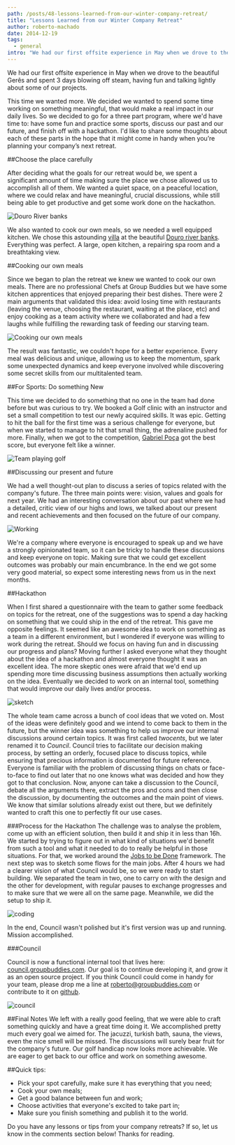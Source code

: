 ```yaml
---
path: /posts/48-lessons-learned-from-our-winter-company-retreat/
title: "Lessons Learned from our Winter Company Retreat"
author: roberto-machado
date: 2014-12-19
tags:
  - general
intro: "We had our first offsite experience in May when we drove to the beautiful Gerês and spent 3 days blowing off steam, having fun and talking lightly about some of our projects."
---
```


We had our first offsite experience in May when we drove to the beautiful Gerês and spent 3 days blowing off steam, having fun and talking lightly about some of our projects. 

This time we wanted more. We decided we wanted to spend some time working on something meaningful, that would make a real impact in our daily lives. So we decided to go for a three part program, where we'd have time to: have some fun and practice some sports, discuss our past and our future, and finish off with a hackathon. I'd like to share some thoughts about each of these parts in the hope that it might come in handy when you’re planning your company’s next retreat.

##Choose the place carefully

After deciding what the goals for our retreat would be, we spent a significant amount of time making sure the place we chose allowed us to accomplish all of them. We wanted a quiet space, on a peaceful location, where we could relax and have meaningful, crucial discussions, while still being able to get productive and get some work done on the hackathon.

![Douro River banks](https://blog.groupbuddies.com/uploads/post_image/image/28/casa_douro.png)

We also wanted to cook our own meals, so we needed a well equipped kitchen. We chose this astounding [villa](https://www.booking.com/hotel/pt/villa-spa-douro.pt-pt.html) at the beautiful [Douro river banks](https://www.google.pt/search?q=douro+river+banks&espv=2&biw=1280&bih=637&source=lnms&tbm=isch&sa=X&ei=8m-RVMrCFoT6UM6agZAO&ved=0CAYQ_AUoAQ#imgdii=_). Everything was perfect. A large, open kitchen, a repairing spa room and a breathtaking view.



##Cooking our own meals

Since we began to plan the retreat we knew we wanted to cook our own meals. There are no professional Chefs at Group Buddies but we have some kitchen apprentices that enjoyed preparing their best dishes. There were 2 main arguments that validated this idea: avoid losing time with restaurants (leaving the venue, choosing the restaurant, waiting at the place, etc) and enjoy cooking as a team activity where we collaborated and had a few laughs while fulfilling the rewarding task of feeding our starving team.

![Cooking our own meals](https://blog.groupbuddies.com/uploads/post_image/image/20/IMG_1794.JPG)

The result was fantastic, we couldn't hope for a better experience. Every meal was delicious and unique, allowing us to keep the momentum, spark some unexpected dynamics and keep everyone involved while discovering some secret skills from our multitalented team.


##For Sports: Do something New

This time we decided to do something that no one in the team had done before but was curious to try. We booked a Golf clinic with an instructor and set a small competition to test our newly acquired skills. It was epic. Getting to hit the ball for the first time was a serious challenge for everyone, but when we started to manage to hit that small thing, the adrenaline pushed for more. Finally, when we got to the competition, [Gabriel Poça](https://twitter.com/gabrielgpoca) got the best score, but everyone felt like a winner.

![Team playing golf](https://blog.groupbuddies.com/uploads/post_image/image/22/2014-12-06_15.21.28.jpg)

##Discussing our present and future

We had a well thought-out plan to discuss a series of topics related with the company's future. The three main points were: vision, values and goals for next year. We had an interesting conversation about our past where we had a detailed, critic view of our highs and lows, we talked about our present and recent achievements and then focused on the future of our company.

![Working](https://blog.groupbuddies.com/uploads/post_image/image/23/2014-12-07_17.17.22.jpg)

We're a company where everyone is encouraged to speak up and we have a strongly opinionated team, so it can be tricky to handle these discussions and keep everyone on topic. Making sure that we could get excellent outcomes was probably our main encumbrance. In the end we got some very good material, so expect some interesting news from us in the next months.

##Hackathon

When I first shared a questionnaire with the team to gather some feedback on topics for the retreat, one of the suggestions was to spend a day hacking on something that we could ship in the end of the retreat. This gave me opposite feelings. It seemed like an awesome idea to work on something as a team in a different environment, but I wondered if everyone was willing to work during the retreat. Should we focus on having fun and in discussing our progress and plans? Moving further I asked everyone what they thought about the idea of a hackathon and almost everyone thought it was an excellent idea. The more skeptic ones were afraid that we'd end up spending more time discussing business assumptions then actually working on the idea. Eventually we decided to work on an internal tool, something that would improve our daily lives and/or process.

![sketch](https://blog.groupbuddies.com/uploads/post_image/image/25/2014-12-07_19.56.27.jpg)

The whole team came across a bunch of cool ideas that we voted on. Most of the ideas were definitely good and we intend to come back to them in the future, but the winner idea was something to help us improve our internal discussions around certain topics. It was first called _twocents_, but we later renamed it to _Council_.
Council tries to facilitate our decision making process, by setting an orderly, focused place to discuss topics, while ensuring that precious information is documented for future reference. Everyone is familiar with the problem of discussing things on chats or face-to-face to find out later that no one knows what was decided and how they got to that conclusion. Now, anyone can take a discussion to the Council, debate all the arguments there, extract the pros and cons and then close the discussion, by documenting the outcomes and the main point of views.
We know that similar solutions already exist out there, but we definitely wanted to craft this one to perfectly fit our use cases.

###Process for the Hackathon
The challenge was to analyse the problem, come up with an efficient solution, then build it and ship it in less than 16h. We started by trying to figure out in what kind of situations we'd benefit from such a tool and what it needed to do to really be helpful in those situations. For that, we worked around the [Jobs to be Done](https://medium.com/the-job-to-be-done) framework. The next step was to sketch some flows for the main jobs. After 4 hours we had a clearer vision of what Council would be, so we were ready to start building. We separated the team in two, one to carry on with the design and the other for development, with regular pauses to exchange progresses and to make sure that we were all on the same page. Meanwhile, we did the setup to ship it. 

![coding](https://blog.groupbuddies.com/uploads/post_image/image/24/2014-12-07_19.57.06.jpg)

In the end, Council wasn't polished but it's first version was up and running. Mission accomplished.

###Council

Council is now a functional internal tool that lives here: [council.groupbuddies.com](https://council.groupbuddies.com). Our goal is to continue developing it, and grow it as an open source project. If you think Council could come in handy for your team, please drop me a line at [roberto@groupbuddies.com](mailto:roberto@groupbuddies.com) or contribute to it on [github](https://github.com/groupbuddies/council).

![council](https://blog.groupbuddies.com/uploads/post_image/image/27/blog-council.png)

##Final Notes
We left with a really good feeling, that we were able to craft something quickly and have a great time doing it. We accomplished pretty much every goal we aimed for. The jacuzzi, turkish bath, sauna, the views, even the nice smell will be missed. The discussions will surely bear fruit for the company's future. Our golf handicap now looks more achievable. We are eager to get back to our office and work on something awesome.

##Quick tips:

* Pick your spot carefully, make sure it has everything that you need;
* Cook your own meals;
* Get a good balance between fun and work;
* Choose activities that everyone's excited to take part in;
* Make sure you finish something and publish it to the world.

Do you have any lessons or tips from your company retreats? If so, let us know in the comments section below! Thanks for reading.
